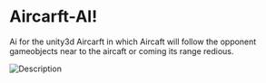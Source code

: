 # Aircarft-AI!
Ai for the unity3d Aircarft in which Aircaft will follow the opponent gameobjects near to the aircaft or coming its range redious.

![Description](https://user-images.githubusercontent.com/126747412/228504042-edec93e7-70b7-4bb4-b900-37d03b6d1345.PNG)
